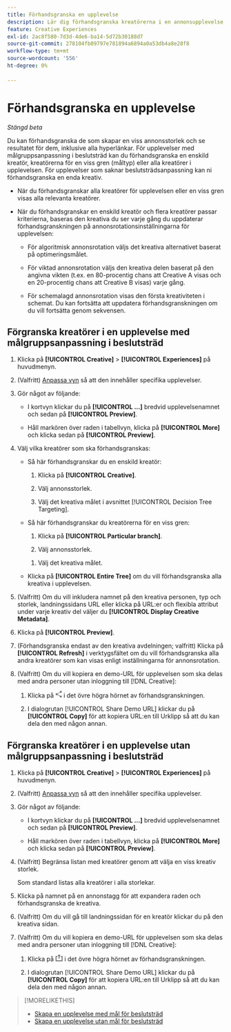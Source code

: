 ```yaml
---
title: Förhandsgranska en upplevelse
description: Lär dig förhandsgranska kreatörerna i en annonsupplevelse.
feature: Creative Experiences
exl-id: 2ac8f580-7d3d-4de6-ba14-5d72b30188d7
source-git-commit: 278104fb09797e781894a6894a0a53db4a8e28f8
workflow-type: tm+mt
source-wordcount: '556'
ht-degree: 0%

---
```


# Förhandsgranska en upplevelse

*Stängd beta*

Du kan förhandsgranska de som skapar en viss annonsstorlek och se resultatet för dem, inklusive alla hyperlänkar. För upplevelser med målgruppsanpassning i beslutsträd kan du förhandsgranska en enskild kreatör, kreatörerna för en viss gren (måltyp) eller alla kreatörer i upplevelsen. För upplevelser som saknar beslutsträdsanpassning kan ni förhandsgranska en enda kreativ. <!-- verify -->

* När du förhandsgranskar alla kreatörer för upplevelsen eller en viss gren visas alla relevanta kreatörer.

* När du förhandsgranskar en enskild kreatör och flera kreatörer passar kriterierna, baseras den kreativa du ser varje gång du uppdaterar förhandsgranskningen på annonsrotationsinställningarna för upplevelsen:

   * För algoritmisk annonsrotation väljs det kreativa alternativet baserat på optimeringsmålet.

   * För viktad annonsrotation väljs den kreativa delen baserat på den angivna vikten (t.ex. en 80-procentig chans att Creative A visas och en 20-procentig chans att Creative B visas) varje gång.

   * För schemalagd annonsrotation visas den första kreativiteten i schemat. Du kan fortsätta att uppdatera förhandsgranskningen om du vill fortsätta genom sekvensen.<!-- Refresh isn't there as of 2/3 -->

## Förgranska kreatörer i en upplevelse med målgruppsanpassning i beslutsträd

1. Klicka på **[!UICONTROL Creative]** > **[!UICONTROL Experiences]** på huvudmenyn.

1. (Valfritt) [Anpassa vyn](/help/creative/introduction/customize-data-views.md) så att den innehåller specifika upplevelser.

1. Gör något av följande:

   * I kortvyn klickar du på **[!UICONTROL ...]** bredvid upplevelsenamnet och sedan på **[!UICONTROL Preview]**.

   * Håll markören över raden i tabellvyn, klicka på **[!UICONTROL More]** och klicka sedan på **[!UICONTROL Preview]**.

1. Välj vilka kreatörer som ska förhandsgranskas:

   * Så här förhandsgranskar du en enskild kreatör:

      1. Klicka på **[!UICONTROL Creative]**.

      1. Välj annonsstorlek.

      1. Välj det kreativa målet i avsnittet [!UICONTROL Decision Tree Targeting].

   * Så här förhandsgranskar du kreatörerna för en viss gren:

      1. Klicka på **[!UICONTROL Particular branch]**.

      1. Välj annonsstorlek.

     <!-- I don't see this as of 2/3:
     1. Select whether to group the creatives by Rotation Type or Ad Size.
     -->

      1. Välj det kreativa målet.

   * Klicka på **[!UICONTROL Entire Tree]** om du vill förhandsgranska alla kreativa i upplevelsen.

     <!-- I don't see this as of 2/3:
     1. Click **[!UICONTROL Entire Tree]**.
     1. Select the ad size.
     1. Select whether to group the creatives by Rotation Type or Ad Size.
     -->

1. (Valfritt) Om du vill inkludera namnet på den kreativa personen, typ och storlek, landningssidans URL eller klicka på URL:er och flexibla attribut under varje kreativ del väljer du **[!UICONTROL Display Creative Metadata]**.

1. Klicka på **[!UICONTROL Preview]**.

1. (Förhandsgranska endast av den kreativa avdelningen; valfritt) Klicka på **[!UICONTROL Refresh]** i verktygsfältet om du vill förhandsgranska alla andra kreatörer som kan visas enligt inställningarna för annonsrotation.<!-- I don't see this as of 2/3 -->

1. (Valfritt) Om du vill kopiera en demo-URL för upplevelsen som ska delas med andra personer utan inloggning till [!DNL Creative]:

   1. Klicka på ![Dela](/help/creative/assets/share.png "Dela") i det övre högra hörnet av förhandsgranskningen.

   1. I dialogrutan [!UICONTROL Share Demo URL] klickar du på **[!UICONTROL Copy]** för att kopiera URL:en till Urklipp så att du kan dela den med någon annan.

## Förgranska kreatörer i en upplevelse utan målgruppsanpassning i beslutsträd

1. Klicka på **[!UICONTROL Creative]** > **[!UICONTROL Experiences]** på huvudmenyn.

1. (Valfritt) [Anpassa vyn](/help/creative/introduction/customize-data-views.md) så att den innehåller specifika upplevelser.

1. Gör något av följande:

   * I kortvyn klickar du på **[!UICONTROL ...]** bredvid upplevelsenamnet och sedan på **[!UICONTROL Preview]**.

   * Håll markören över raden i tabellvyn, klicka på **[!UICONTROL More]** och klicka sedan på **[!UICONTROL Preview]**.

1. (Valfritt) Begränsa listan med kreatörer genom att välja en viss kreativ storlek.

   Som standard listas alla kreatörer i alla storlekar.

1. Klicka på namnet på en annonstagg för att expandera raden och förhandsgranska de kreativa.

1. (Valfritt) Om du vill gå till landningssidan för en kreatör klickar du på den kreativa sidan.

   <!-- Verify:  Will the creative click be tracked like a regular ad click but not linked to a publisher and placement? Explain effect/consequences. -->

1. (Valfritt) Om du vill kopiera en demo-URL för upplevelsen som ska delas med andra personer utan inloggning till [!DNL Creative]:

   1. Klicka på ![Dela](/help/creative/assets/share2.png "Dela") i det övre högra hörnet av förhandsgranskningen.

   1. I dialogrutan [!UICONTROL Share Demo URL] klickar du på **[!UICONTROL Copy]** för att kopiera URL:en till Urklipp så att du kan dela den med någon annan.

>[!MORELIKETHIS]
>
>* [Skapa en upplevelse med mål för beslutsträd](experience-create-targeting.md)
>* [Skapa en upplevelse utan mål för beslutsträd](/help/creative/experiences/experience-create-no-targeting.md)
